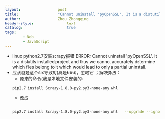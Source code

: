 ```yaml
---
layout:					post
title:					"Cannot uninstall 'pyOpenSSL'. It is a distutils installed project and thus we cannot accurately dete"
author:					Zhou Zhongqing
header-style:				text
catalog:					true
tags:
		- Web
		- JavaScript
---
```

- linux python2.7安装scrapy报错 ERROR: Cannot uninstall 'pyOpenSSL'. It is a distutils installed project and thus we cannot accurately determine which files belong to it which would lead to only a partial uninstall.
- 应该就是这个six导致的(真是666)，忽略它 ；解决办法：
	- 原来的命令(我是本地文件安装的)
	```bash
	pip2.7 install Scrapy-1.8.0-py2.py3-none-any.whl 
	```
	- 改成 
	```bash
	
	pip2.7 install Scrapy-1.8.0-py2.py3-none-any.whl   --upgrade --ignore-installed six 
	```
